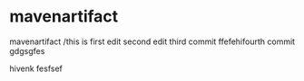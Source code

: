# mavenartifact
mavenartifact
/this is first edit 
second edit
third commit
ffefehifourth commit
gdgsgfes

hivenk
fesfsef
